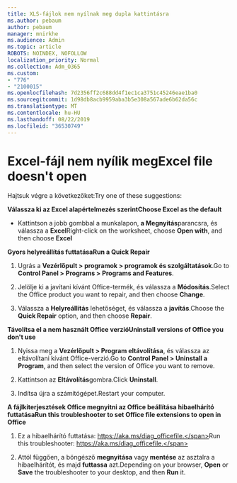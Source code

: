 ```yaml
---
title: XLS-fájlok nem nyílnak meg dupla kattintásra
ms.author: pebaum
author: pebaum
manager: mnirkhe
ms.audience: Admin
ms.topic: article
ROBOTS: NOINDEX, NOFOLLOW
localization_priority: Normal
ms.collection: Adm_O365
ms.custom:
- "776"
- "2100015"
ms.openlocfilehash: 7d2356ff2c688dd4f1ec1ca3751c45246eae1ba0
ms.sourcegitcommit: 1d98db8acb9959aba3b5e308a567ade6b62da56c
ms.translationtype: MT
ms.contentlocale: hu-HU
ms.lasthandoff: 08/22/2019
ms.locfileid: "36530749"
---
```

# <a name="excel-file-doesnt-open"></a><span data-ttu-id="f7a14-102">Excel-fájl nem nyílik meg</span><span class="sxs-lookup"><span data-stu-id="f7a14-102">Excel file doesn't open</span></span>

<span data-ttu-id="f7a14-103">Hajtsuk végre a következőket:</span><span class="sxs-lookup"><span data-stu-id="f7a14-103">Try one of these suggestions:</span></span>

<span data-ttu-id="f7a14-104">**Válassza ki az Excel alapértelmezés szerint**</span><span class="sxs-lookup"><span data-stu-id="f7a14-104">**Choose Excel as the default**</span></span>

* <span data-ttu-id="f7a14-105">Kattintson a jobb gombbal a munkalapon, **a Megnyitás**parancsra, és válassza a **Excel**</span><span class="sxs-lookup"><span data-stu-id="f7a14-105">Right-click on the worksheet, choose **Open with**, and then choose **Excel**</span></span>

<span data-ttu-id="f7a14-106">**Gyors helyreállítás futtatása**</span><span class="sxs-lookup"><span data-stu-id="f7a14-106">**Run a Quick Repair**</span></span>

1. <span data-ttu-id="f7a14-107">Ugrás a **Vezérlőpult > programok > programok és szolgáltatások**.</span><span class="sxs-lookup"><span data-stu-id="f7a14-107">Go to **Control Panel > Programs > Programs and Features**.</span></span>

2. <span data-ttu-id="f7a14-108">Jelölje ki a javítani kívánt Office-termék, és válassza a **Módosítás**.</span><span class="sxs-lookup"><span data-stu-id="f7a14-108">Select the Office product you want to repair, and then choose **Change**.</span></span>

3. <span data-ttu-id="f7a14-109">Válassza a **Helyreállítás** lehetőséget, és válassza a **javítás**.</span><span class="sxs-lookup"><span data-stu-id="f7a14-109">Choose the **Quick Repair** option, and then choose **Repair**.</span></span>

<span data-ttu-id="f7a14-110">**Távolítsa el a nem használt Office verzió**</span><span class="sxs-lookup"><span data-stu-id="f7a14-110">**Uninstall versions of Office you don't use**</span></span>

1. <span data-ttu-id="f7a14-111">Nyissa meg a **Vezérlőpult > Program eltávolítása**, és válassza az eltávolítani kívánt Office-verzió.</span><span class="sxs-lookup"><span data-stu-id="f7a14-111">Go to **Control Panel > Uninstall a Program**, and then select the version of Office you want to remove.</span></span>

2. <span data-ttu-id="f7a14-112">Kattintson az **Eltávolítás**gombra.</span><span class="sxs-lookup"><span data-stu-id="f7a14-112">Click **Uninstall**.</span></span>

3. <span data-ttu-id="f7a14-113">Indítsa újra a számítógépet.</span><span class="sxs-lookup"><span data-stu-id="f7a14-113">Restart your computer.</span></span>

<span data-ttu-id="f7a14-114">**A fájlkiterjesztések Office megnyitni az Office beállítása hibaelhárító futtatása**</span><span class="sxs-lookup"><span data-stu-id="f7a14-114">**Run this troubleshooter to set Office file extensions to open in Office**</span></span>

1. <span data-ttu-id="f7a14-115">Ez a hibaelhárító futtatása: https://aka.ms/diag_officefile.</span><span class="sxs-lookup"><span data-stu-id="f7a14-115">Run this troubleshooter: https://aka.ms/diag_officefile.</span></span>

2. <span data-ttu-id="f7a14-116">Attól függően, a böngésző **megnyitása** vagy **mentése** az asztalra a hibaelhárítót, és majd **futtassa** azt.</span><span class="sxs-lookup"><span data-stu-id="f7a14-116">Depending on your browser, **Open** or **Save** the troubleshooter to your desktop, and then **Run** it.</span></span>
